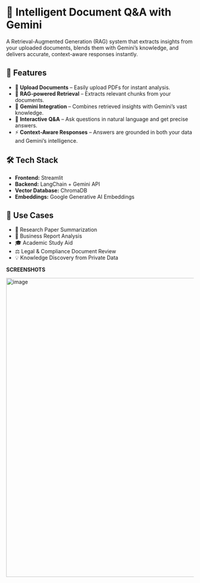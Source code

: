 # 📖 Intelligent Document Q&A with Gemini

A Retrieval-Augmented Generation (RAG) system that extracts insights from your uploaded documents, blends them with Gemini’s knowledge, and delivers accurate, context-aware responses instantly.


## 🚀 Features

* 📂 **Upload Documents** – Easily upload PDFs for instant analysis.  
* 🔎 **RAG-powered Retrieval** – Extracts relevant chunks from your documents.  
* 🤖 **Gemini Integration** – Combines retrieved insights with Gemini’s vast knowledge.  
* 💬 **Interactive Q&A** – Ask questions in natural language and get precise answers.  
* ⚡ **Context-Aware Responses** – Answers are grounded in both your data and Gemini’s intelligence.  


## 🛠 Tech Stack

* **Frontend:** Streamlit  
* **Backend:** LangChain + Gemini API  
* **Vector Database:** ChromaDB  
* **Embeddings:** Google Generative AI Embeddings  


## 📌 Use Cases

* 📑 Research Paper Summarization  
* 🏢 Business Report Analysis  
* 🎓 Academic Study Aid  
* ⚖ Legal & Compliance Document Review  
* 💡 Knowledge Discovery from Private Data


**SCREENSHOTS**

<img width="968" height="801" alt="image" src="https://github.com/user-attachments/assets/1a429bd7-0d5f-4599-ace4-e258565e2605" />

